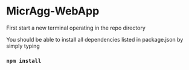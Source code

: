 # MicrAgg-WebApp

First start a new terminal operating in the repo directory

You should be able to install all dependencies listed in package.json by simply typing
### `npm install`